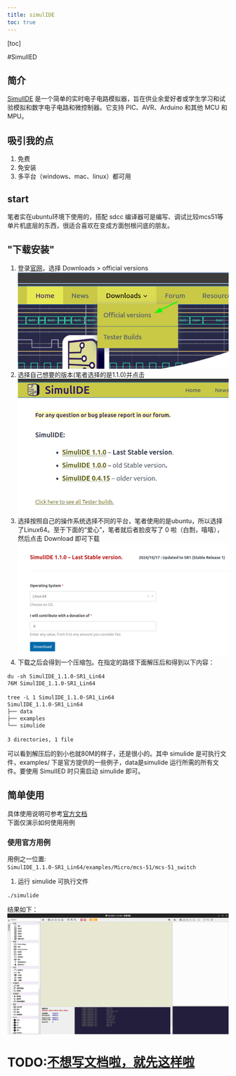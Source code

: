 ```yaml
---
title: simulIDE
toc: true
---
```

[toc]

#SimulIED

## 简介
[SimulIDE](https://simulide.com/p/) 是一个简单的实时电子电路模拟器，旨在供业余爱好者或学生学习和试验模拟和数字电子电路和微控制器。它支持 PIC、AVR、Arduino 和其他 MCU 和 MPU。
## 吸引我的点
1. 免费
2. 免安装
3. 多平台（windows、mac、linux）都可用
## start
笔者实在ubuntu环境下使用的，搭配 sdcc 编译器可是编写、调试比较mcs51等单片机底层的东西，很适合喜欢在变成方面刨根问底的朋友。
## "下载安装"
1. 登录[官网](https://simulide.com/p/)，选择 Downloads > official versions
![](./pictures/simulIDE-download.png)
2. 选择自己想要的版本(笔者选择的是1.1.0)并点击
![](./pictures/select-version.png)
3. 选择按照自己的操作系统选择不同的平台，笔者使用的是ubuntu，所以选择了Linux64。至于下面的“爱心”，笔者就后者脸皮写了 0 啦（白剽，嘻嘻），然后点击 Download 即可下载
![](./pictures/select-platform.png)
4. 下载之后会得到一个压缩包。在指定的路径下面解压后和得到以下内容：
```shell
du -sh SimulIDE_1.1.0-SR1_Lin64
76M	SimulIDE_1.1.0-SR1_Lin64

tree -L 1 SimulIDE_1.1.0-SR1_Lin64
SimulIDE_1.1.0-SR1_Lin64
├── data
├── examples
└── simulide

3 directories, 1 file
```
可以看到解压后的到小也就80M的样子，还是很小的。其中 simulide 是可执行文件，examples/ 下是官方提供的一些例子，data是simulide 运行所需的所有文件。要使用 SimulIED 时只需启动 simulide 即可。
## 简单使用
具体使用说明可参考[官方文档](https://simulide.com/p/simulidekb/)  
下面仅演示如何使用用例
### 使用官方用例
用例之一位置:  
`SimulIDE_1.1.0-SR1_Lin64/examples/Micro/mcs-51/mcs-51_switch`
1. 运行 simulide 可执行文件
```shell
./simulide
```
结果如下：
![](./pictures/run.png)

# TODO:<u>不想写文档啦，就先这样啦</u>
